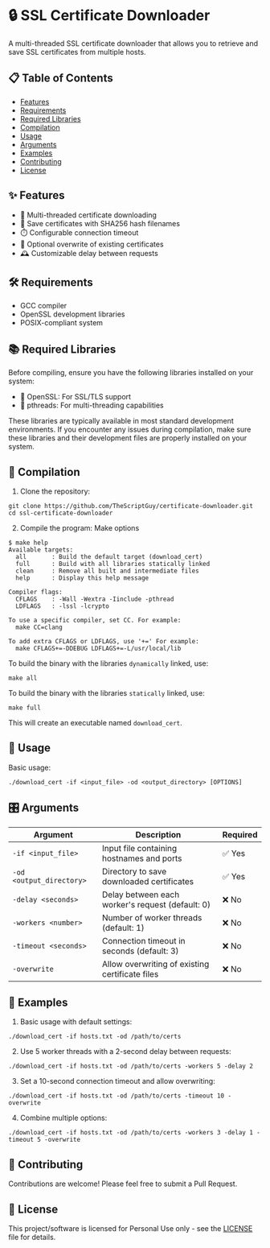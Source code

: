 # 🔒 SSL Certificate Downloader

A multi-threaded SSL certificate downloader that allows you to retrieve and save SSL certificates from multiple hosts.

## 📋 Table of Contents

- [Features](#features)
- [Requirements](#requirements)
- [Required Libraries](#required-libraries)
- [Compilation](#compilation)
- [Usage](#usage)
- [Arguments](#arguments)
- [Examples](#examples)
- [Contributing](#contributing)
- [License](#license)

## ✨ <a name="features"></a>Features

- 🚀 Multi-threaded certificate downloading
- 💾 Save certificates with SHA256 hash filenames
- ⏱️ Configurable connection timeout
- 🔄 Optional overwrite of existing certificates
- 🕰️ Customizable delay between requests

## 🛠️ <a name="requirements"></a>Requirements

- GCC compiler
- OpenSSL development libraries
- POSIX-compliant system

## 📚 <a name="required-libraries"></a>Required Libraries

Before compiling, ensure you have the following libraries installed on your system:

- 🔐 OpenSSL: For SSL/TLS support
- 🧵 pthreads: For multi-threading capabilities

These libraries are typically available in most standard development environments. If you encounter any issues during compilation, make sure these libraries and their development files are properly installed on your system.

## 🔨 <a name="compilation"></a>Compilation

1. Clone the repository:
```
git clone https://github.com/TheScriptGuy/certificate-downloader.git
cd ssl-certificate-downloader
```

2. Compile the program:
Make options
```
$ make help
Available targets:
  all       : Build the default target (download_cert)
  full      : Build with all libraries statically linked
  clean     : Remove all built and intermediate files
  help      : Display this help message

Compiler flags:
  CFLAGS    : -Wall -Wextra -Iinclude -pthread
  LDFLAGS   : -lssl -lcrypto

To use a specific compiler, set CC. For example:
  make CC=clang

To add extra CFLAGS or LDFLAGS, use '+=' For example:
  make CFLAGS+=-DDEBUG LDFLAGS+=-L/usr/local/lib
```

To build the binary with the libraries `dynamically` linked, use:
```
make all
```

To build the binary with the libraries `statically` linked, use:
```
make full
```

This will create an executable named `download_cert`.

## 🚀 <a name="usage"></a>Usage

Basic usage:
```
./download_cert -if <input_file> -od <output_directory> [OPTIONS]
```

## 🎛️ <a name="arguments"></a>Arguments

| Argument | Description | Required |
|----------|-------------|----------|
| `-if <input_file>` | Input file containing hostnames and ports | ✅ Yes |
| `-od <output_directory>` | Directory to save downloaded certificates | ✅ Yes |
| `-delay <seconds>` | Delay between each worker's request (default: 0) | ❌ No |
| `-workers <number>` | Number of worker threads (default: 1) | ❌ No |
| `-timeout <seconds>` | Connection timeout in seconds (default: 3) | ❌ No |
| `-overwrite` | Allow overwriting of existing certificate files | ❌ No |

## 📝 <a name="examples"></a>Examples

1. Basic usage with default settings:
```
./download_cert -if hosts.txt -od /path/to/certs
```

2. Use 5 worker threads with a 2-second delay between requests:
```
./download_cert -if hosts.txt -od /path/to/certs -workers 5 -delay 2
```

3. Set a 10-second connection timeout and allow overwriting:
```
./download_cert -if hosts.txt -od /path/to/certs -timeout 10 -overwrite
```

4. Combine multiple options:
```
./download_cert -if hosts.txt -od /path/to/certs -workers 3 -delay 1 -timeout 5 -overwrite
```

## 🤝 <a name="contributing"></a>Contributing

Contributions are welcome! Please feel free to submit a Pull Request.

## 📄 <a name="license"></a>License

This project/software is licensed for Personal Use only - see the [LICENSE](https://github.com/TheScriptGuy/download-certificates/blob/main/LICENSE.md) file for details.
